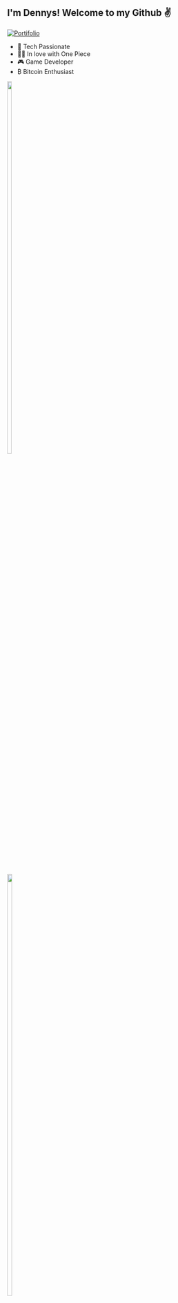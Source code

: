 ## I'm Dennys! Welcome to my Github ✌️
[![Portifolio](https://img.shields.io/website?label=dennysmvn.info&style=for-the-badge&url=https://primal.net/p/npub1kavlus652necj2lpy9j5gn7kf5hqwwqxcajpky7u7v68tlf6vwes4fkfkc)](https://dennysmvn.info)

- 🦾 Tech Passionate
- 🏴‍☠️ In love with One Piece
- 🎮 Game Developer 
- ₿ Bitcoin Enthusiast

<div style="display: inline-block">
  <a>
    <img width=47% src="https://github-readme-stats.vercel.app/api?username=dennysmvn&theme=dracula&show_icons=true&hide_border=true&count_private=true&include_all_commits=true"/>
    <img width=50% src="https://github-readme-streak-stats.herokuapp.com/?user=dennysmvn&theme=dracula&hide_border=true"/>
  </a>
</div>

### Some technologies I have worked with

<div style="display: inline-block">
  <img align="center" alt="NodeJS" src="https://img.shields.io/badge/Node.js-43853D?style=for-the-badge&logo=node.js&logoColor=white">
  <img align="center" alt="TypeScript" src="https://img.shields.io/badge/TypeScript-007ACC?style=for-the-badge&logo=typescript&logoColor=white">
  <img align="center" alt="Flutter" src="https://img.shields.io/badge/Flutter-02569B?style=for-the-badge&logo=flutter&logoColor=white">
  <img align="center" alt="Dart" src="https://img.shields.io/badge/Dart-0175C2?style=for-the-badge&logo=dart&logoColor=white">
  <img align="center" alt="Java" src="https://img.shields.io/badge/Java-ED8B00?style=for-the-badge&logo=openjdk&logoColor=white">
  <img align="center" alt="Scala" src="https://img.shields.io/badge/Scala-DC322F?style=for-the-badge&logo=scala&logoColor=white">
  <img align="center" alt="Go Lang" src="https://img.shields.io/badge/Go-00ADD8?style=for-the-badge&logo=go&logoColor=white">
  <img align="center" alt="C#" src="https://img.shields.io/badge/C%23-239120?style=for-the-badge&logo=c-sharp&logoColor=white">
  <img align="center" alt="Unity3D" src="https://img.shields.io/badge/Unity-100000?style=for-the-badge&logo=unity&logoColor=white">
</div>

##
I'm over **15 years of experience**, working as a **developer** and **IT manager** where I had the opportunity to work in the biggest players in the **telephony, banking and e-commerce sectors**.

Have a **Bachelor's degree in Systems and Information Technology** from FATEC and a **postgraduate degree in Games Production and Programmin**g from Senac.

I am **passionate** about the digital **game development** industry and a student of the area and market, as well as an enthusiast in disruptive technologies such as **Blockchain and Bitcoin**.
